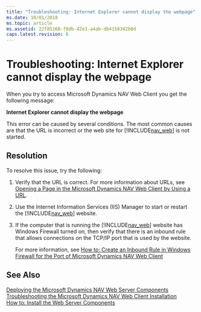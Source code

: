 ```yaml
---
title: "Troubleshooting: Internet Explorer cannot display the webpage"
ms.date: 10/01/2018
ms.topic: article
ms.assetid: 22f85168-f8db-42e3-a4ab-db4158342b0d
caps.latest.revision: 6
---
```

# Troubleshooting: Internet Explorer cannot display the webpage
When you try to access Microsoft Dynamics NAV Web Client you get the following message:  
  
 **Internet Explorer cannot display the webpage**  
  
 This error can be caused by several conditions. The most common causes are that the URL is incorrect or the web site for [!INCLUDE[nav_web](includes/nav_web_md.md)] is not started.  
  
## Resolution  
 To resolve this issue, try the following:  
  
1.  Verify that the URL is correct. For more information about URLs, see [Opening a Page in the Microsoft Dynamics NAV Web Client by Using a URL](Opening-a-Page-in-the-Microsoft-Dynamics-NAV-Web-Client-by-Using-a-URL.md).  
  
2.  Use the Internet Information Services \(IIS\) Manager to start or restart the [!INCLUDE[nav_web](includes/nav_web_md.md)] website.  
  
3.  If the computer that is running the [!INCLUDE[nav_web](includes/nav_web_md.md)] website has Windows Firewall turned on, then verify that there is an inbound rule that allows connections on the TCP/IP port that is used by the website.  
  
     For more information, see [How to: Create an Inbound Rule in Windows Firewall for the Port of Microsoft Dynamics NAV Web Client](How-to--Create-an-Inbound-Rule-in-Windows-Firewall-for-the-Port-of-Microsoft-Dynamics-NAV-Web-Client.md)  
  
## See Also  
 [Deploying the Microsoft Dynamics NAV Web Server Components](Deploying-the-Microsoft-Dynamics-NAV-Web-Server-Components.md)   
 [Troubleshooting the Microsoft Dynamics NAV Web Client Installation](Troubleshooting-the-Microsoft-Dynamics-NAV-Web-Client-Installation.md)   
 [How to: Install the Web Server Components](How-to--Install-the-Web-Server-Components.md)
